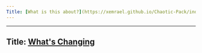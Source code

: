 ```yaml
---
Title: [What is this about?](https://xemrael.github.io/Chaotic-Pack/index.html)
---
```


---
Title: [What's Changing](https://xemrael.github.io/Chaotic-Pack/Planned%20to%20do.html)
---
